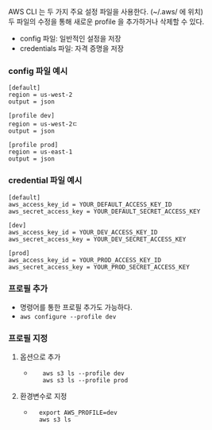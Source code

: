 
AWS CLI 는 두 가지 주요 설정 파일을 사용한다. (~/.aws/ 에 위치)
<br> 두 파일의 수정을 통해 새로운 profile 을 추가하거나 삭제할 수 있다.

- config 파일: 일반적인 설정을 저장
- credentials 파일: 자격 증명을 저장

### config 파일 예시

```text
[default]
region = us-west-2
output = json

[profile dev]
region = us-west-2ㄷ
output = json

[profile prod]
region = us-east-1
output = json
```

### credential 파일 예시
```text
[default]
aws_access_key_id = YOUR_DEFAULT_ACCESS_KEY_ID
aws_secret_access_key = YOUR_DEFAULT_SECRET_ACCESS_KEY

[dev]
aws_access_key_id = YOUR_DEV_ACCESS_KEY_ID
aws_secret_access_key = YOUR_DEV_SECRET_ACCESS_KEY

[prod]
aws_access_key_id = YOUR_PROD_ACCESS_KEY_ID
aws_secret_access_key = YOUR_PROD_SECRET_ACCESS_KEY
```

### 프로필 추가
- 명령어를 통한 프로필 추가도 가능하다.
- `aws configure --profile dev`


### 프로필 지정

1. 옵션으로 추가
   - ```shell
        aws s3 ls --profile dev
        aws s3 ls --profile prod
     ```
2. 환경변수로 지정
    - ```shell
        export AWS_PROFILE=dev
        aws s3 ls
      ```

